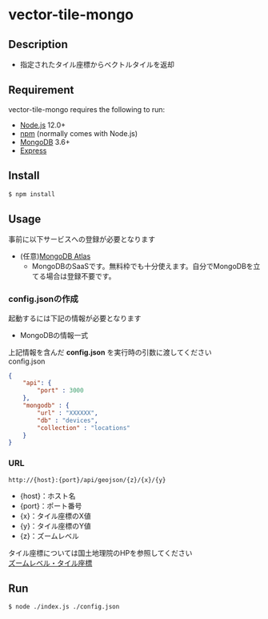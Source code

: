 # vector-tile-mongo

## Description
 * 指定されたタイル座標からベクトルタイルを返却

## Requirement
vector-tile-mongo requires the following to run:

  * [Node.js](https://nodejs.org/en/) 12.0+
  * [npm](https://www.npmjs.com/) (normally comes with Node.js)
  * [MongoDB](https://mongodb.github.io/node-mongodb-native/) 3.6+
  * [Express](https://expressjs.com/ja/)


## Install

```sh
$ npm install
```

## Usage
事前に以下サービスへの登録が必要となります
* (任意)[MongoDB Atlas](https://www.mongodb.com/cloud/atlas)
  * MongoDBのSaaSです。無料枠でも十分使えます。自分でMongoDBを立てる場合は登録不要です。

### config.jsonの作成
起動するには下記の情報が必要となります
* MongoDBの情報一式

上記情報を含んだ **config.json** を実行時の引数に渡してください<br>
config.json
```json
{
    "api": {
        "port" : 3000
    },
    "mongodb" : {
        "url" : "XXXXXX",
        "db" : "devices",
        "collection" : "locations"
    }
}
```
### URL
```
http://{host}:{port}/api/geojson/{z}/{x}/{y}
```
* {host}：ホスト名
* {port}：ポート番号
* {x}：タイル座標のX値<br>
* {y}：タイル座標のY値<br>
* {z}：ズームレベル
  
タイル座標については国土地理院のHPを参照してください<br>
[ズームレベル・タイル座標](https://maps.gsi.go.jp/development/siyou.html#siyou-zm)
## Run
```sh
$ node ./index.js ./config.json
```